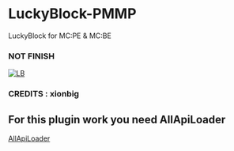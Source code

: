 # LuckyBlock-PMMP
LuckyBlock for MC:PE &amp; MC:BE 
### NOT FINISH
[![LB](https://cdn.discordapp.com/attachments/429004908629327873/481971010007203840/LuckyBlock.jpg)]()
### CREDITS : xionbig
## For this plugin work you need AllApiLoader
[AllApiLoader](https://github.com/georgianYT/AllApiLoader)

